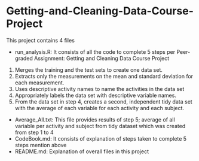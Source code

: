 # Getting-and-Cleaning-Data-Course-Project

This project contains 4 files
- run_analysis.R: It consists of all the code to complete 5 steps per Peer-graded Assignment: Getting and Cleaning Data Course Project
1) Merges the training and the test sets to create one data set.
2) Extracts only the measurements on the mean and standard deviation for each measurement. 
3) Uses descriptive activity names to name the activities in the data set
4) Appropriately labels the data set with descriptive variable names. 
5) From the data set in step 4, creates a second, independent tidy data set with the average of each variable for each activity and each subject.
- Average_All.txt: This file provides results of step 5; average of all variable per activity and subject from tidy dataset which was created from step 1 to 4
- CodeBook.md: It consists of explanation of steps taken to complete 5 steps mention above
- README.md: Explanation of overall files in this project
